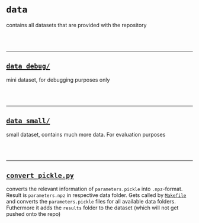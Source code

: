 # `data`

contains all datasets that are provided with the repository

<br/><br/>

-------

## <a href='data_debug/' target='_blank'>`data_debug/`</a>

mini dataset, for debugging purposes only

<br/><br/>

-------

## <a href='data_small/' target='_blank'>`data_small/`</a>

small dataset, contains much more data. For evaluation purposes

<br/><br/>

-------

## <a href='convert_pickle.py' target='_blank'>`convert_pickle.py`</a>

converts the relevant information of `parameters.pickle` into `.npz`-format. Result is `parameters.npz` in respective data folder. Gets called by <a href='../Makefile' target='_blank'>`Makefile`</a> and converts the `parameters.pickle` files for all available data folders. Futhermore it adds the `results` folder to the dataset (which will not get pushed onto the repo)